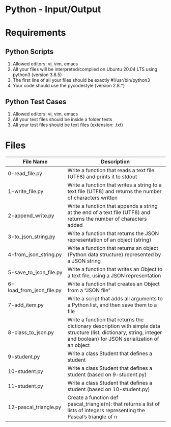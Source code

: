# Python - Input/Output

# Requirements

## Python Scripts
1. Allowed editors: vi, vim, emacs
2. All your files will be interpreted/compiled on Ubuntu 20.04 LTS using python3 (version 3.8.5)
3. The first line of all your files should be exactly #!/usr/bin/python3
4. Your code should use the pycodestyle (version 2.8.\*)

## Python Test Cases
1. Allowed editors: vi, vim, emacs
2. All your test files should be inside a folder tests
3. All your test files should be text files (extension: .txt)

# Files
| File Name | Description |
|-----------|-------------|
| 0-read_file.py | Write a function that reads a text file (UTF8) and prints it to stdout |
| 1-write_file.py | Write a function that writes a string to a text file (UTF8) and returns the number of characters written |
| 2-append_write.py |  Write a function that appends a string at the end of a text file (UTF8) and returns the number of characters added |
| 3-to_json_string.py | Write a function that returns the JSON representation of an object (string) |
| 4-from_json_string.py | Write a function that returns an object (Python data structure) represented by a JSON string |
| 5-save_to_json_file.py | Write a function that writes an Object to a text file, using a JSON representation |
| 6-load_from_json_file.py | Write a function that creates an Object from a “JSON file” |
| 7-add_item.py | Write a script that adds all arguments to a Python list, and then save them to a file |
| 8-class_to_json.py | Write a function that returns the dictionary description with simple data structure (list, dictionary, string, integer and boolean) for JSON serialization of an object |
| 9-student.py | Write a class Student that defines a student |
| 10-student.py | Write a class Student that defines a student (based on 9-student.py) |
| 11-student.py | Write a class Student that defines a student (based on 10-student.py) |
| 12-pascal_triangle.py | Create a function def pascal_triangle(n): that returns a list of lists of integers representing the Pascal’s triangle of n |
